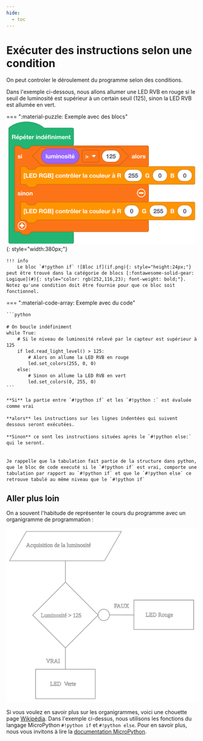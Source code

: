 ```yaml
---
hide:
  - toc
---
```


# Exécuter des instructions selon une condition

On peut controler le déroulement du programme selon des conditions.

Dans l'exemple ci-dessous, nous allons allumer une LED RVB en rouge si le seuil de luminosité est supérieur à un certain seuil (125), sinon la LED RVB est allumée en vert.

=== ":material-puzzle: Exemple avec des blocs"
    ![Bloc Si/Sinon](decisionnelle.png){: style="width:380px;"}

	!!! info
    	Le bloc `#!python if` ![Bloc if](if.png){: style="height:24px;"} peut être trouvé dans la catégorie de blocs [:fontawesome-solid-gear: Logique](#){: style="color: rgb(252,116,23); font-weight: bold;"}. Notez qu'une condition doit être fournie pour que ce bloc soit fonctionnel.

=== ":material-code-array: Exemple avec du code"

	```python

	# On boucle indéfiniment
	while True:  
		# Si le niveau de luminosité relevé par le capteur est supérieur à 125
		if led.read_light_level() > 125:
			# Alors on allume la LED RVB en rouge
			led.set_colors(255, 0, 0)
		else:
			# Sinon on allume la LED RVB en vert
			led.set_colors(0, 255, 0)
	```

	**Si** la partie entre `#!python if` et les `#!python :` est évaluée comme vrai

	**alors** les instructions sur les lignes indentées qui suivent dessous seront exécutées.

	**Sinon** ce sont les instructions situées après le `#!python else:` qui le seront.

	
	Je rappelle que la tabulation fait partie de la structure dans python, que le bloc de code executé si le `#!python if` est vrai, comporte une tabulation par rapport au `#!python if` et que le `#!python else` ce retrouve tabulé au même niveau que le `#!python if` 	


## Aller plus loin

On a souvent l'habitude de représenter le cours du programme avec un organigramme de programmation :

![organigramme](mooc.svg)

Si vous voulez en savoir plus sur les organigrammes, voici une chouette page [Wikipédia](https://fr.wikipedia.org/wiki/Organigramme_de_programmation).
Dans l'exemple ci-dessus, nous utilisons les fonctions du langage MicroPython `#!python if` et `#!python else`. Pour en savoir plus, nous vous invitons à lire la [documentation MicroPython](https://www.micropython.fr/reference/02.mots_cles/if_elif_else/).



